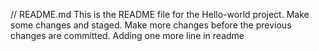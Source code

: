 // README.md
This is the README file for the Hello-world project.
Make some changes and staged.
Make more changes before the previous changes are committed.
Adding one more line in readme